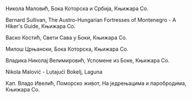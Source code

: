 
Никола Маловић, Бока Которска и Србија, Књижара Со.

Bernard Sullivan, The Austro-Hungarian Fortresses of Montenegro - A Hiker's Guide, Књижара Со.

Васко Костић, Свети Сава у Боки, Књижара Со.

Милош Црњански, Бока Которска, Књижара Со.

Владика Николај Велимировић, Успомене из Боке, Књижара Со.

Nikola Malović - Lutajući Bokelj, Laguna  

Кап. Владо Ивелић, Поморско живот, На једрењацима и паробродима, Књижара Со.
